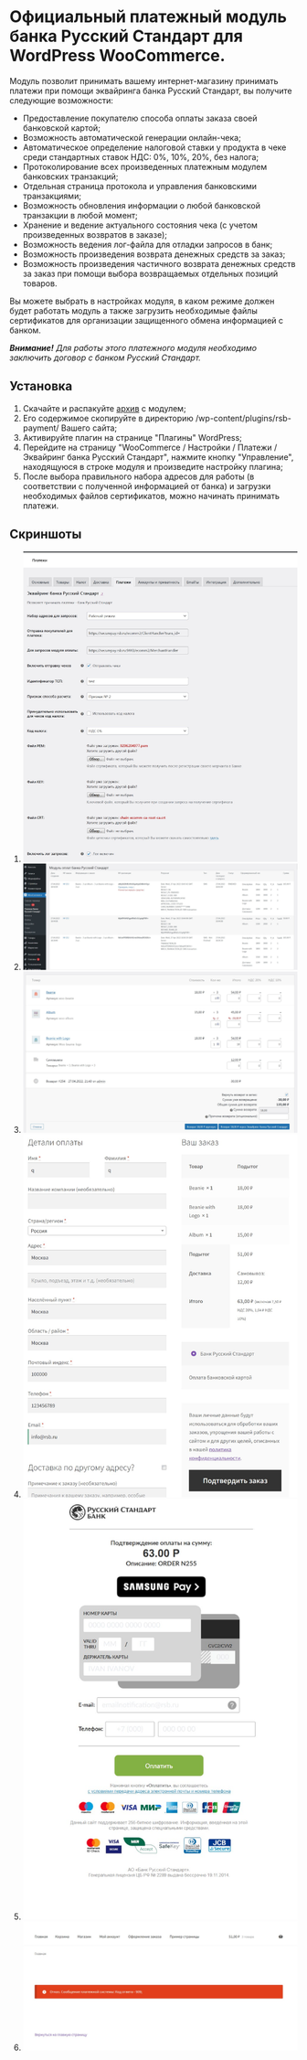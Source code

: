 # Официальный платежный модуль банка Русский Стандарт для WordPress WooCommerce.

Модуль позволит принимать вашему интернет-магазину принимать платежи при помощи эквайринга банка Русский Стандарт, вы получите следующие возможности:

*   Предоставление покупателю способа оплаты заказа своей банковской картой;
*   Возможность автоматической генерации онлайн-чека;
*   Автоматическое определение налоговой ставки у продукта в чеке среди стандартных ставок НДС: 0%, 10%, 20%, без налога;
*   Протоколирование всех произведенных платежным модулем банковских транзакций;
*   Отдельная страница протокола и управления банковскими транзакциями;
*   Возможность обновления информации о любой банковской транзакции в любой момент;
*   Хранение и ведение актуального состояния чека (с учетом произведенных возвратов в заказе);
*   Возможность ведения лог-файла для отладки запросов в банк;
*   Возможность произведения возврата денежных средств за заказ;
*   Возможность произведения частичного возврата денежных средств за заказ при помощи выбора возвращаемых отдельных позиций товаров.

Вы можете выбрать в настройках модуля, в каком режиме должен будет работать модуль а также загрузить необходимые файлы сертификатов для организации защищенного обмена информацией с банком.

***Внимание!*** *Для работы этого платежного модуля необходимо заключить договор с банком Русский Стандарт.*

## Установка

1. Скачайте и распакуйте [архив](https://bitbucket.org/rsb-ipol/rsb-payment/get/master.zip) с модулем;
1. Его содержимое скопируйте в директорию /wp-content/plugins/rsb-payment/ Вашего сайта;
1. Активируйте плагин на странице "Плагины" WordPress;
1. Перейдите на страницу "WooCommerce / Настройки / Платежи / Эквайринг банка Русский Стандарт", нажмите кнопку "Управление", находящуюся в строке модуля и произведите настройку плагина;
1. После выбора правильного набора адресов для работы (в соответствии с полученной информацией от банка) и загрузки необходимых файлов сертификатов, можно начинать принимать платежи.

## Скриншоты

1. ![Настройки модуля](./assets/screenshot/screenshot-1.jpg)
1. ![Просмотр банковсих транзакций](./assets/screenshot/screenshot-2.jpg)
1. ![Частичный возврат через платежный модуль](./assets/screenshot/screenshot-3.jpg)
1. ![Оформление заказа](./assets/screenshot/screenshot-4.jpg)
1. ![Ввод данных банковской карты](./assets/screenshot/screenshot-5.jpg)
1. ![Обработка ошибок оплаты](./assets/screenshot/screenshot-6.jpg)